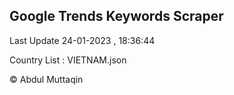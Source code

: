 

## Google Trends Keywords Scraper 
 
Last Update 24-01-2023 , 18:36:44

Country List :
VIETNAM.json



© Abdul Muttaqin 
